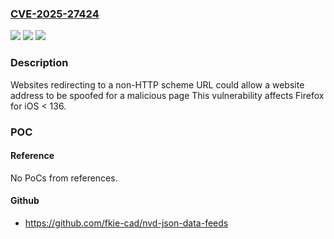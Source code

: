 ### [CVE-2025-27424](https://cve.mitre.org/cgi-bin/cvename.cgi?name=CVE-2025-27424)
![](https://img.shields.io/static/v1?label=Product&message=Firefox%20for%20iOS&color=blue)
![](https://img.shields.io/static/v1?label=Version&message=unspecified%3C%20136%20&color=brighgreen)
![](https://img.shields.io/static/v1?label=Vulnerability&message=Firefox%20Mobile%20iOS%20Address%20Bar%20Spoof%20Using%20Server-Side%20Redirect%20to%20non-http%20Scheme&color=brighgreen)

### Description

Websites redirecting to a non-HTTP scheme URL could allow a website address to be spoofed for a malicious page This vulnerability affects Firefox for iOS < 136.

### POC

#### Reference
No PoCs from references.

#### Github
- https://github.com/fkie-cad/nvd-json-data-feeds

